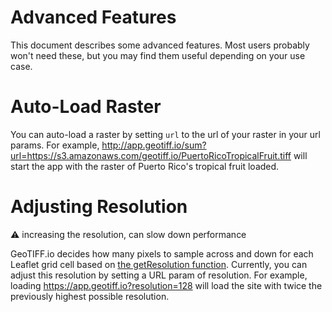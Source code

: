 # Advanced Features
This document describes some advanced features.  Most users probably won't need these, but you may find them useful depending on your use case.

# Auto-Load Raster
You can auto-load a raster by setting `url` to the url of your raster in your url params.  For example, http://app.geotiff.io/sum?url=https://s3.amazonaws.com/geotiff.io/PuertoRicoTropicalFruit.tiff will start the app with the raster of Puerto Rico's tropical fruit loaded.

# Adjusting Resolution
:warning: increasing the resolution, can slow down performance

GeoTIFF.io decides how many pixels to sample across and down for each Leaflet grid cell based on [the getResolution function](https://github.com/GeoTIFF/geotiff.io/blob/master/src/services/RasterService.js#L4).
Currently, you can adjust this resolution by setting a URL param of resolution.  For example, loading https://app.geotiff.io?resolution=128 will load the site with twice the previously highest possible resolution.

